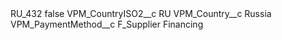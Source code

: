 <?xml version="1.0" encoding="UTF-8"?>
<CustomMetadata xmlns="http://soap.sforce.com/2006/04/metadata" xmlns:xsi="http://www.w3.org/2001/XMLSchema-instance" xmlns:xsd="http://www.w3.org/2001/XMLSchema">
    <label>RU_432</label>
    <protected>false</protected>
    <values>
        <field>VPM_CountryISO2__c</field>
        <value xsi:type="xsd:string">RU</value>
    </values>
    <values>
        <field>VPM_Country__c</field>
        <value xsi:type="xsd:string">Russia</value>
    </values>
    <values>
        <field>VPM_PaymentMethod__c</field>
        <value xsi:type="xsd:string">F_Supplier Financing</value>
    </values>
</CustomMetadata>
